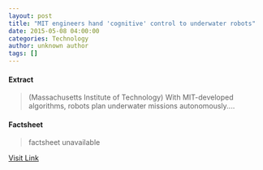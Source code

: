 ```yaml
---
layout: post
title: "MIT engineers hand 'cognitive' control to underwater robots"
date: 2015-05-08 04:00:00
categories: Technology
author: unknown author
tags: []
---
```



#### Extract
>(Massachusetts Institute of Technology) With MIT-developed algorithms, robots plan underwater missions autonomously....

#### Factsheet
>factsheet unavailable

[Visit Link](http://www.eurekalert.org/pub_releases/2015-05/miot-meh050815.php)


